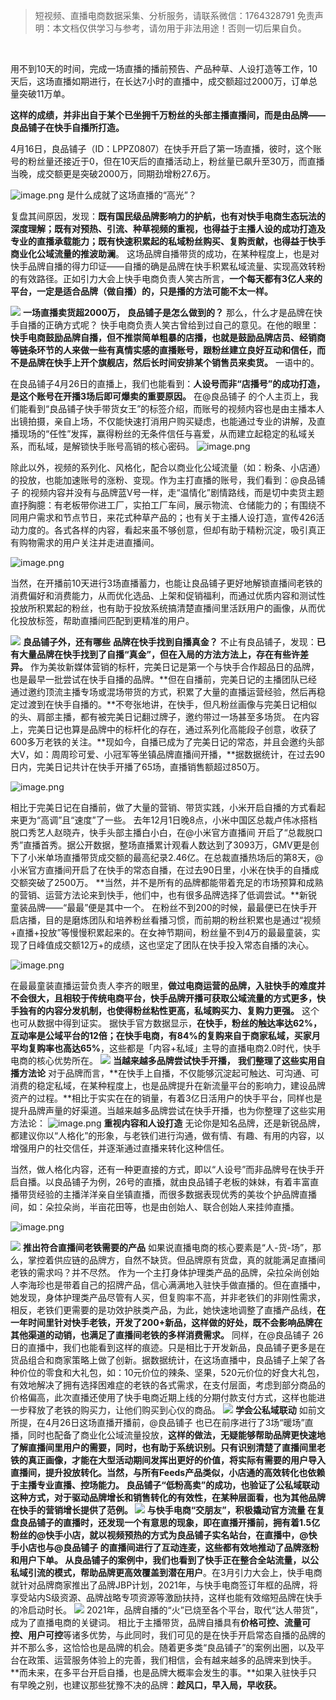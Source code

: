 

> 短视频、直播电商数据采集、分析服务，请联系微信：1764328791
> 免责声明：本文档仅供学习与参考，请勿用于非法用途！否则一切后果自负。

​

用不到10天的时间，完成一场直播的播前预告、产品种草、人设打造等工作，10天后，这场直播如期进行，在长达7小时的直播中，成交额超过2000万，订单总量突破11万单。


**这样的成绩，并非出自于某个已坐拥千万粉丝的头部主播直播间，而是由品牌——良品铺子在快手自播所打造。**


4月16日，良品铺子（ID：LPPZ0807）在快手开启了第一场直播，彼时，这个账号的粉丝量还接近于0，但在10天后的直播活动上，粉丝量已飙升至30万，而直播当晚，成交额更是突破2000万，同期劲增粉27.6万。


![image.png](https://cdn.nlark.com/yuque/0/2021/png/97322/1621567115796-d0d53e5e-6a6b-4039-9fbf-eba96b20cedc.png#clientId=ue3156fab-d50c-4&from=paste&height=1170&id=u47d43d69&margin=%5Bobject%20Object%5D&name=image.png&originHeight=2339&originWidth=1080&originalType=binary&size=1652816&status=done&style=none&taskId=uaa39e8ed-9e1c-43f2-9a42-489e1996e8f&width=540)
是什么成就了这场直播的“高光”？


复盘其间原因，发现：**既有国民级品牌影响力的护航，也有对快手电商生态玩法的深度理解；既有对预热、引流、种草视频的重视，也得益于主播人设的成功打造及专业的直播承载能力；既有快速积累起的私域粉丝购买、复购贡献，也得益于快手商业化公域流量的推波助澜**。
这场品牌自播带货的成功，在某种程度上，也是对快手品牌自播的得力印证——自播的确是品牌在快手积累私域流量、实现高效转粉的有效路径。正如引力大会上快手电商负责人笑古所言，**一个每天都有3亿人来的平台，一定是适合品牌（做自播）的，只是播的方法可能不太一样。**


![](https://cdn.nlark.com/yuque/0/2021/png/97322/1621567056557-c7b6377e-d934-448d-b8fd-4bca7c144374.png#clientId=ue3156fab-d50c-4&from=paste&height=70&id=u8ba44482&margin=%5Bobject%20Object%5D&originHeight=140&originWidth=140&originalType=url&status=done&style=none&taskId=u835e3048-157a-4d68-b02e-373b22784d2&width=70)
**一场直播卖货超2000万，**
**良品铺子是怎么做到的？**
那么，什么才是品牌在快手自播的正确方式呢？
快手电商负责人笑古曾给到过自己的意见。在他的眼里：**快手电商鼓励品牌自播，但不推崇简单粗暴的店播，也就是鼓励品牌店员、经销商等链条环节的人来做一些有真情实感的直播账号，跟粉丝建立良好互动和信任，而不是品牌在快手上开个旗舰店，然后长时间安排某个销售员来卖货。**
一语中的。


在良品铺子4月26日的直播上，我们也能看到：**人设号而非“店播号”的成功打造，是这个账号在开播3场后即可爆卖的重要原因。**
在@良品铺子 的个人主页上，我们能看到“良品铺子快手带货女王”的标签介绍，而账号的视频内容也是由主播本人出镜拍摄，亲自上场，不仅能快速打消用户购买疑虑，也能通过专业的讲解，及直播现场的“任性”发挥，赢得粉丝的无条件信任与喜爱，从而建立起稳定的私域关系，而私域，是解锁快手账号高销的核心密码。
![image.png](https://cdn.nlark.com/yuque/0/2021/png/97322/1621567124067-f8b5cb1f-70c4-4d78-8ff5-3f0fad558109.png#clientId=ue3156fab-d50c-4&from=paste&height=361&id=u48e2b988&margin=%5Bobject%20Object%5D&name=image.png&originHeight=722&originWidth=407&originalType=binary&size=522147&status=done&style=none&taskId=ud141ccf0-3a53-47e2-be30-2ffb368d304&width=203.5)


除此以外，视频的系列化、风格化，配合以商业化公域流量（如：粉条、小店通）的投放，也能加速账号的涨粉、变现。作为主打直播的账号，我们看到：@良品铺子 的视频内容并没有与品牌蓝V号一样，走“温情化”剧情路线，而是切中卖货主题直抒胸臆：有老板带你进工厂，实拍工厂车间，展示物流、仓储能力的；有围绕不同用户需求和节点节日，来花式种草产品的；也有关于主播人设打造，宣传426活动力度的。各式各样的内容，看起来虽不够创意，但却有助于精粉沉淀，吸引真正有购物需求的用户关注并走进直播间。


![image.png](https://cdn.nlark.com/yuque/0/2021/png/97322/1621567131717-8b81ad77-4752-4870-86b8-2c0cfa767091.png#clientId=ue3156fab-d50c-4&from=paste&height=378&id=ua10a0460&margin=%5Bobject%20Object%5D&name=image.png&originHeight=756&originWidth=1080&originalType=binary&size=1507641&status=done&style=none&taskId=u71c68d80-190d-448e-8d47-7410b68655e&width=540)


当然，在开播前10天进行3场直播蓄力，也能让良品铺子更好地解锁直播间老铁的消费偏好和消费能力，从而优化选品、上架和促销福利，而通过优质内容和测试性投放所积累起的粉丝，也有助于投放系统搞清楚直播间里活跃用户的画像，从而优化投放标签，帮助直播间匹配到更精准的用户。


![](https://cdn.nlark.com/yuque/0/2021/png/97322/1621567056566-644b26d5-2f39-4284-b691-4c8bec94fd79.png#clientId=ue3156fab-d50c-4&from=paste&height=70&id=uc7ca3f7d&margin=%5Bobject%20Object%5D&originHeight=140&originWidth=140&originalType=url&status=done&style=none&taskId=u1dfabb71-88aa-44cf-9d33-51a722853ee&width=70)
**良品铺子外，还有哪些**
**品牌在快手找到自播真金？**
不止有良品铺子，发现：**已有大量品牌在快手找到了自播“真金”，但在入局的方法方法上，存在有些许差异。**
作为美妆新媒体营销的标杆，完美日记是第一个与快手合作超品日的品牌，也是最早一批尝试在快手自播的品牌。**但在自播前，完美日记的主播团队已经通过邀约顶流主播专场或混场带货的方式，积累了大量的直播运营经验，然后再稳定过渡到在快手自播的。**不夸张地讲，在快手，但凡粉丝画像与完美日记相似的头、肩部主播，都有被完美日记翻过牌子，邀约带过一场甚至多场货。
在内容上，完美日记也算是品牌中的标杆化的存在，通过系列化高能段子创意，收获了600多万老铁的关注。**现如今，自播已成为了完美日记的常态，并且会邀约头部大V，如：周周珍可爱、小冠军等坐镇品牌直播间开播，**据数据统计，在过去90日内，完美日记共计在快手开播了65场，直播销售额超过850万。


![image.png](https://cdn.nlark.com/yuque/0/2021/png/97322/1621567141270-8e03ec87-4311-417d-a739-4399c53b4759.png#clientId=ue3156fab-d50c-4&from=paste&height=362&id=ubca37c54&margin=%5Bobject%20Object%5D&name=image.png&originHeight=723&originWidth=1080&originalType=binary&size=1317435&status=done&style=none&taskId=u8bca4ad9-e3dd-4063-91bf-ef27dfe484d&width=540)


相比于完美日记在自播前，做了大量的营销、带货实践，小米开启自播的方式看起来更为“高调”且“速度”了一些。
去年12月1日晚8点，小米中国区总裁卢伟冰搭档脱口秀艺人赵晓卉，快手头部主播白小白，在@小米官方直播间 开启了“总裁脱口秀”直播首秀。据公开数据，整场直播累计观看人数达到了3093万，GMV更是创下了小米单场直播带货成交额的最高纪录2.46亿。在总裁直播热场后的第8天，@小米官方直播间开启了在快手的常态自播，在过去90日里，小米在快手的自播成交额突破了2500万。
**当然，并不是所有的品牌都能带着充足的市场预算和成熟的营销、运营方法论来到快手，他们中，也有很多品牌选择了低调尝试。**新锐童装品牌——“最最”便是其中一个。
在粉丝不到200的时候，最最便已在快手开启店播，目的是磨炼团队和培养粉丝看播习惯，而前期的粉丝积累也是通过“视频+直播+投放”等慢慢积累起来的。在女神节期间，粉丝量不到4万的最最童装，实现了日峰值成交额12万+的成绩，这也坚定了团队在快手投入常态自播的决心。


![image.png](https://cdn.nlark.com/yuque/0/2021/png/97322/1621567150342-4cefcfe0-cb70-4b76-9f78-6752d4ee81d2.png#clientId=ue3156fab-d50c-4&from=paste&height=380&id=uca0ede43&margin=%5Bobject%20Object%5D&name=image.png&originHeight=760&originWidth=1080&originalType=binary&size=1667622&status=done&style=none&taskId=ub63db8f7-4a88-4a0f-affc-76d29870cbf&width=540)


在最最童装直播运营负责人李齐的眼里，**做过电商运营的品牌，入驻快手的难度并不会很大，且相较于传统电商平台，快手品牌开播可获取公域流量的方式更多，快手独有的内容分发机制，也使得粉丝粘性更高，私域购买力、复购力更强。**
这个也可从数据中得到证实。
据快手官方数据显示，**在快手，粉丝的触达率达62%，互动率是公域平台的12倍；在快手电商，有84%的复购来自于商家私域，买家月平均复购率也高达65%**，这些都是「内容+私域」主导的直播电商2.0时代，快手电商的核心优势所在。
![](https://cdn.nlark.com/yuque/0/2021/png/97322/1621567057196-0f96287d-ebbb-4d13-ab23-c66c9de7aabb.png#clientId=ue3156fab-d50c-4&from=paste&height=70&id=uddae26a8&margin=%5Bobject%20Object%5D&originHeight=140&originWidth=140&originalType=url&status=done&style=none&taskId=ube588df3-594d-4e68-baea-684e950357d&width=70)
**当越来越多品牌尝试快手开播，**
**我们整理了这些实用自播方法论**
对于品牌而言，**在快手上自播，不仅能够沉淀起可触达、可沟通、可消费的稳定私域，在某种程度上，也是品牌提升在新流量平台的影响力，建设品牌资产的过程。**相比于实实在在的销量，有着3亿日活用户的快手平台，同样也是提升品牌声量的好渠道。当越来越多品牌尝试在快手开播，也为你整理了这些实用方法论：
![image.png](https://cdn.nlark.com/yuque/0/2021/gif/97322/1621567057199-60a544d1-20b7-43d4-a153-e6d23187a983.gif#clientId=ue3156fab-d50c-4&from=paste&height=1&id=u4a1dc633&margin=%5Bobject%20Object%5D&name=image.png&originHeight=1&originWidth=1&originalType=url&size=70&status=done&style=none&taskId=ue8d8980c-42e7-4321-b10e-a5e334257fd&width=0.5)
**重视内容和人设打造**
无论你是知名品牌，还是新锐品牌，都建议你以“人格化”的形象，与老铁们进行沟通，做有情、有趣、有用的内容，以增强用户的社交信任，并逐渐通过直播来转化这种信任。


当然，做人格化内容，还有一种更直接的方式，即以“人设号”而非品牌号在快手开启自播。以良品铺子为例，26号的直播，就由良品铺子老板的妹妹，有着丰富直播带货经验的主播洋洋亲自坐镇直播，而很多数据表现优秀的美妆个护品牌直播间，如：朵拉朵尚，半亩花田等，也是由创始人、联合创始人来挂帅直播。


![image.png](https://cdn.nlark.com/yuque/0/2021/png/97322/1621567160205-da5d281d-076e-48b6-811b-62ba6b95def0.png#clientId=ue3156fab-d50c-4&from=paste&height=549&id=uc28583b0&margin=%5Bobject%20Object%5D&name=image.png&originHeight=1098&originWidth=1040&originalType=binary&size=1499984&status=done&style=none&taskId=udbe023c0-1e4e-473f-bb40-1563af3e814&width=520)


![](https://cdn.nlark.com/yuque/0/2021/png/97322/1621567057767-c337bc1e-bf19-4a43-9552-d295af9a0a34.png#clientId=ue3156fab-d50c-4&from=paste&height=70&id=u70d39f0f&margin=%5Bobject%20Object%5D&originHeight=140&originWidth=140&originalType=url&status=done&style=none&taskId=u05e9fdc0-d897-4ee2-b990-8a7f8de77ba&width=70)
**推出符合直播间老铁需要的产品**
如果说直播电商的核心要素是“人-货-场”，那么，掌控着供应链的品牌方，自然不缺货。但品牌原有货盘，真的就能满足直播间老铁的需求吗？并不尽然。
作为一个主打身体护理类产品的品牌，朵拉朵尚创始人李海珍也是带着自己的招牌产品，信心满满地入驻快手做直播的。但在直播中，她发现，身体护理类产品尽管有人买，但复购率不高，并非老铁们的非刚性需求，相反，老铁们更需要的是功效护肤类产品，为此，她快速地调整了直播产品线，**在一年时间里针对快手老铁，开发了200+新品，这样做的好处，既不会影响品牌在其他渠道的动销，也满足了直播间老铁的多样消费需求。**
同样，在@良品铺子 26日的直播中，我们也能看到这样的痕迹。只是相比于开发新品，良品铺子更多是在货品组合和商家策略上做了创新。据数据统计，在这场直播中，良品铺子上架了各种价位的零食和大礼包，如：10元价位的辣条、坚果，520元价位的好食大礼包，有效地解决了拥有选择困难症的老铁的各式需求，在支付层面，考虑到部分商品的价格偏高，此次直播还使用了快手电商近期上线的分期付款支付方式，这样也能进一步释放了老铁的购买力，让他们购买到心仪的商品。
![](https://cdn.nlark.com/yuque/0/2021/png/97322/1621567057974-485f4ae2-da8a-4c1d-8d10-8a074b733cf5.png#clientId=ue3156fab-d50c-4&from=paste&height=70&id=u70a9c225&margin=%5Bobject%20Object%5D&originHeight=140&originWidth=140&originalType=url&status=done&style=none&taskId=u89e83e26-73ae-4c52-b9d5-7eef082869b&width=70)
**学会公私域联动**
如前文所提，在4月26日这场直播开播前，@良品铺子 也已在前序进行了3场“暖场”直播，同时也配备了商业化公域流量投放，**这样的做法，无疑能够帮助品牌更快速地了解直播间里用户的需要，同时，也有助于系统识别。**只有识别清楚了直播间里老铁的真正画像，才能在大型活动期间发挥出更好的价值，将实际有需要的用户导入直播间，提升投放转化。当然，与所有Feeds产品类似，小店通的高效转化也依赖于主播专业直播、控场能力。
良品铺子“低粉高卖”的成功，**也验证了公私域联动这种方式，对于驱动品牌增长和销售转化的有效性，在某种层面看，也为其他品牌在快手的营销增长提供了范例。**
![](https://cdn.nlark.com/yuque/0/2021/png/97322/1621567057927-0175f9c7-70c1-4f4a-8530-9d3a68cbdf47.png#clientId=ue3156fab-d50c-4&from=paste&height=70&id=u4c01314f&margin=%5Bobject%20Object%5D&originHeight=140&originWidth=140&originalType=url&status=done&style=none&taskId=uc558691f-26d7-4a34-8e2e-795faab756b&width=70)
**与快手电商“交朋友”，积极撬动官方流量**
在复盘良品铺子的直播时，还发现一个有意思的现象，即在直播开播前，拥有着1.5亿粉丝的@快手小店，就以视频预热的方式为良品铺子实名站台，在直播中，@快手小店也与@良品铺子 的直播间进行了互动连麦，这些都有效地推动了品牌涨粉和用户下单。
从良品铺子的案例中**，我们也看到了快手正在整合全站流量，以公私域引流的模式，帮助品牌更高效覆盖到潜在用户**。在3月引力大会上，快手电商就针对品牌商家推出了品牌JBP计划，2021年，与快手电商签订年框的品牌，将享受站内S级资源、品牌战略专项资源等激励扶持，这样也能有效缩短品牌在快手的冷启动时长。
![](https://cdn.nlark.com/yuque/0/2021/png/97322/1621567058362-af0d305b-927e-4b56-9423-9237443d51c0.png#clientId=ue3156fab-d50c-4&from=paste&height=70&id=uc672c030&margin=%5Bobject%20Object%5D&originHeight=140&originWidth=140&originalType=url&status=done&style=none&taskId=u376d9833-ea1b-4bc9-845a-0d81e0d1713&width=70)
2021年，品牌自播的“火”已烧至各个平台，取代“达人带货”，成为了直播电商的关键词。
相比于主播带货，品牌自播具有**价格可控、流量可控、用户可控**等诸多优势，与此同时，我们可见的是在快手开启常态自播的品牌的并不那么多，这恰恰也是品牌的机会。随着更多类“良品铺子”的案例出圈，以及平台在政策、运营服务体验上的完善，我们相信，会有越来越多的品牌来到快手。
**而未来，在多平台开启自播，也是品牌大概率会发生的事。**如果入驻快手只有早晚之别，也建议那些犹豫不决的品牌：**趁风口，早入局，早收获。**
